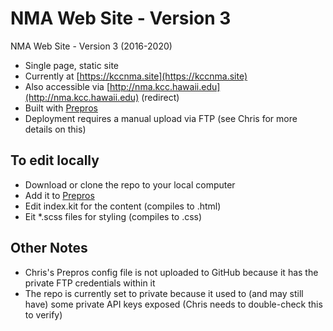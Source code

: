 # NMA Web Site - Version 3

NMA Web Site - Version 3 (2016-2020) 
* Single page, static site
* Currently at [https://kccnma.site](https://kccnma.site)
* Also accessible via [http://nma.kcc.hawaii.edu](http://nma.kcc.hawaii.edu) (redirect)
* Built with [Prepros](https://prepros.io/)
* Deployment requires a manual upload via FTP (see Chris for more details on this)

## To edit locally
* Download or clone the repo to your local computer
* Add it to [Prepros](https://prepros.io/)
* Edit index.kit for the content (compiles to .html)
* Eit *.scss files for styling (compiles to .css)

## Other Notes
* Chris's Prepros config file is not uploaded to GitHub because it has the private FTP credentials within it
* The repo is currently set to private because it used to (and may still have) some private API keys exposed (Chris needs to double-check this to verify)
